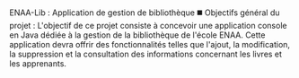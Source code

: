 ENAA-Lib : Application de gestion de bibliothèque
◼️ Objectifs général du projet :
    L'objectif de ce projet consiste à concevoir une application console en Java dédiée à la gestion de la bibliothèque de l'école ENAA. Cette application devra offrir des fonctionnalités telles que l'ajout, la modification, la suppression et la consultation des informations concernant les livres et les apprenants.
